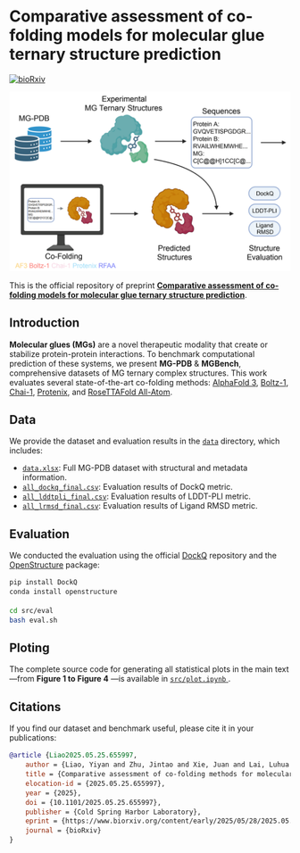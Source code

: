 # Comparative assessment of co-folding models for molecular glue ternary structure prediction

[![bioRxiv](https://img.shields.io/badge/paper-bioRxiv-B31B1B.svg)](https://www.biorxiv.org/content/10.1101/2025.05.25.655997v1)

![TOC](https://github.com/yiyanliao/MGBench/blob/main/img/TOC.jpg)

This is the official repository of preprint [**Comparative assessment of co-folding models for molecular glue ternary structure prediction**](https://www.biorxiv.org/content/10.1101/2025.05.25.655997v1).

## Introduction

**Molecular glues (MGs)** are a novel therapeutic modality that create or stabilize protein-protein interactions. To benchmark computational prediction of these systems, we present **MG-PDB** & **MGBench**, comprehensive datasets of MG ternary complex structures. This work evaluates several state-of-the-art co-folding methods: [AlphaFold 3](https://github.com/google-deepmind/alphafold3), [Boltz-1](https://github.com/jwohlwend/boltz), [Chai-1](https://github.com/chaidiscovery/chai-lab), [Protenix](https://github.com/bytedance/Protenix), and [RoseTTAFold All-Atom](https://github.com/baker-laboratory/RoseTTAFold-All-Atom).

## Data

We provide the dataset and evaluation results in the [`data`](https://github.com/yiyanliao/MGBench/tree/main/data) directory, which includes:

- [`data.xlsx`](https://github.com/yiyanliao/MGBench/blob/main/data/data.xlsx): Full MG-PDB dataset with structural and metadata information.  
- [`all_dockq_final.csv`](https://github.com/yiyanliao/MGBench/blob/main/data/all_dockq_final.csv): Evaluation results of DockQ metric.  
- [`all_lddtpli_final.csv`](https://github.com/yiyanliao/MGBench/blob/main/data/all_lddtpli_final.csv): Evaluation results of LDDT-PLI metric.  
- [`all_lrmsd_final.csv`](https://github.com/yiyanliao/MGBench/blob/main/data/all_lrmsd_final.csv): Evaluation results of Ligand RMSD metric.

## Evaluation

We conducted the evaluation using the official [DockQ](https://github.com/bjornwallner/DockQ) repository and the [OpenStructure](https://openstructure.org/) package:

```bash
pip install DockQ
conda install openstructure

cd src/eval
bash eval.sh
```

## Ploting

The complete source code for generating all statistical plots in the main text—from **Figure 1 to Figure 4** —is available in [`src/plot.ipynb` ](https://github.com/yiyanliao/MGBench/blob/main/src/plot.ipynb).

## Citations

If you find our dataset and benchmark useful, please cite it in your publications:

```bib
@article {Liao2025.05.25.655997,
	author = {Liao, Yiyan and Zhu, Jintao and Xie, Juan and Lai, Luhua and Pei, Jianfeng},
	title = {Comparative assessment of co-folding methods for molecular glue ternary structure prediction},
	elocation-id = {2025.05.25.655997},
	year = {2025},
	doi = {10.1101/2025.05.25.655997},
	publisher = {Cold Spring Harbor Laboratory},
	eprint = {https://www.biorxiv.org/content/early/2025/05/28/2025.05.25.655997.full.pdf},
	journal = {bioRxiv}
}
```

